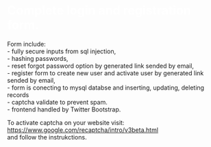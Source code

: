 <h1 style="color:#fff;"><b>Complete login and registration form.</b></h1>
<p>
Form include:<br>
- fully secure inputs from sql injection,<br>
- hashing passwords,<br>
- reset forgot password option by generated link sended by email,<br>
- register form to create new user and activate user by generated link sended by email,<br>
- form is conecting to mysql databse and inserting, updating, deleting records<br>
- captcha validate to prevent spam.<br>
- frontend handled by Twitter Bootstrap.<br>

To activate captcha on your website visit: <br>
https://www.google.com/recaptcha/intro/v3beta.html </br>
and follow the instrukctions.
</p>  
